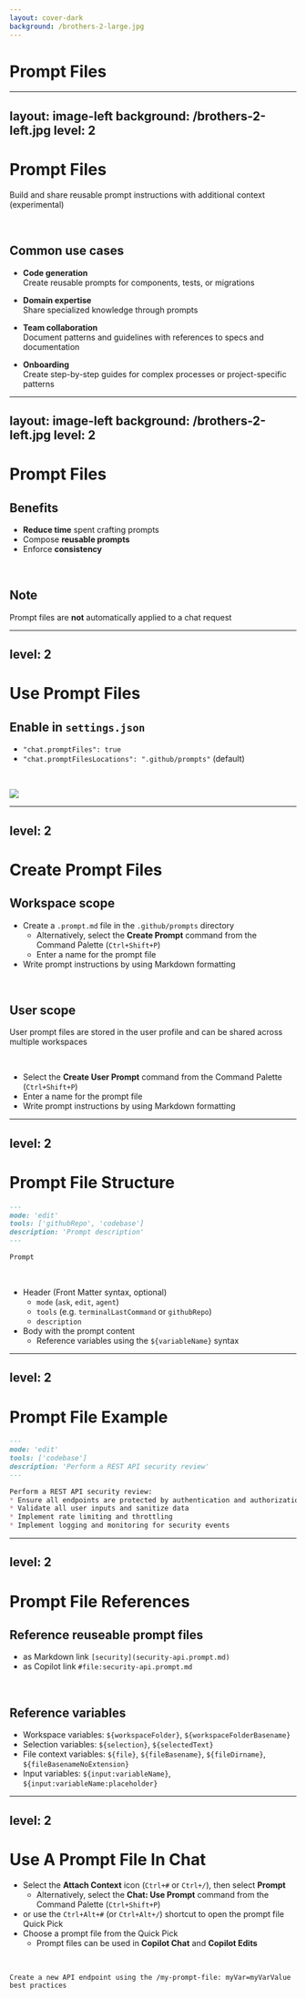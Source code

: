 ```yaml
---
layout: cover-dark
background: /brothers-2-large.jpg
---
```


# Prompt Files

---
layout: image-left
background: /brothers-2-left.jpg
level: 2
---

# Prompt Files

Build and share reusable prompt instructions with additional context (experimental)

<v-click>

<br />

## Common use cases

- **Code generation**  
  Create reusable prompts for components, tests, or migrations

</v-click>

<v-click>

- **Domain expertise**  
  Share specialized knowledge through prompts

</v-click>

<v-click>

- **Team collaboration**  
  Document patterns and guidelines with references to specs and documentation

</v-click>

<v-click>

- **Onboarding**  
  Create step-by-step guides for complex processes or project-specific patterns

</v-click>

<!--
⚠️ Prompt file are currently an **experimental** feature.

Common use cases:

[click]
Code generation

[click]
Domain expertise

[click]
Team collaboration

[click]
Onboarding
-->

---
layout: image-left
background: /brothers-2-left.jpg
level: 2
---

# Prompt Files

## Benefits

- **Reduce time** spent crafting prompts
- Compose **reusable prompts**
- Enforce **consistency**

<v-click>

<br/>

## Note

Prompt files are **not** automatically applied to a chat request

</v-click>

<!--
Benefits

[click]
Note
-->

---
level: 2
---

# Use Prompt Files

## Enable in `settings.json`

- `"chat.promptFiles": true`
- `"chat.promptFilesLocations": ".github/prompts"` (default)

<br />

![](/settings-prompt-files.png)

---
level: 2
---

# Create Prompt Files

## Workspace scope

- Create a `.prompt.md` file in the `.github/prompts` directory
  - Alternatively, select the **Create Prompt** command from the Command Palette (`Ctrl+Shift+P`)
  - Enter a name for the prompt file
- Write prompt instructions by using Markdown formatting

<v-click>

<br />

## User scope

User prompt files are stored in the user profile and can be shared across multiple workspaces

<br />

- Select the **Create User Prompt** command from the Command Palette (`Ctrl+Shift+P`)
- Enter a name for the prompt file
- Write prompt instructions by using Markdown formatting

</v-click>

<!--
There are two ways how to create prompt files.

Workspace scope

[click]
User scope
-->

---
level: 2
---

# Prompt File Structure

```md
---
mode: 'edit'
tools: ['githubRepo', 'codebase']
description: 'Prompt description'
---

Prompt
```

<br />

- Header (Front Matter syntax, optional)
  - `mode` (`ask`, `edit`, `agent`)
  - `tools` (e.g. `terminalLastCommand` or `githubRepo`)
  - `description`
- Body with the prompt content
  - Reference variables using the `${variableName}` syntax

<!--
💡 Paste links in chat:

- [Prompt file structure](https://code.visualstudio.com/docs/copilot/copilot-customization#_prompt-file-structure)
-->

---
level: 2
---

# Prompt File Example

```md
---
mode: 'edit'
tools: ['codebase']
description: 'Perform a REST API security review'
---

Perform a REST API security review:
* Ensure all endpoints are protected by authentication and authorization
* Validate all user inputs and sanitize data
* Implement rate limiting and throttling
* Implement logging and monitoring for security events
```

---
level: 2
---

# Prompt File References

## Reference reuseable prompt files

- as Markdown link `[security](security-api.prompt.md)`
- as Copilot link `#file:security-api.prompt.md`

<br />

<v-click>

## Reference variables

- Workspace variables: `${workspaceFolder}`, `${workspaceFolderBasename}`
- Selection variables: `${selection}`, `${selectedText}`
- File context variables: `${file}`, `${fileBasename}`, `${fileDirname}`, `${fileBasenameNoExtension}`
- Input variables: `${input:variableName}`, `${input:variableName:placeholder}`

</v-click>

<!--
Reference reuseable prompt files

[click]
Reference variables

[click]
Use a prompt file in chat
-->

---
level: 2
---

# Use A Prompt File In Chat

- Select the **Attach Context** icon (`Ctrl+#` or `Ctrl+/`), then select **Prompt**
  - Alternatively, select the **Chat: Use Prompt** command from the Command Palette (`Ctrl+Shift+P`)
- or use the `Ctrl+Alt+#` (or `Ctrl+Alt+/`) shortcut to open the prompt file Quick Pick
- Choose a prompt file from the Quick Pick  
  - Prompt files can be used in **Copilot Chat** and **Copilot Edits**

<br />

<code>
Create a new API endpoint using the <span v-mark="{ color: 'red', type: 'circle' }">/my-prompt-file: myVar=myVarValue</span> best practices
</code>

<!--
⚠️ Shortcuts may vary based on the keyboard layout or system language settings.

💡 Show how to attach a prompt file in VSCode Copilot Chat

You can add **multiple** prompt files to a chat request.
-->
